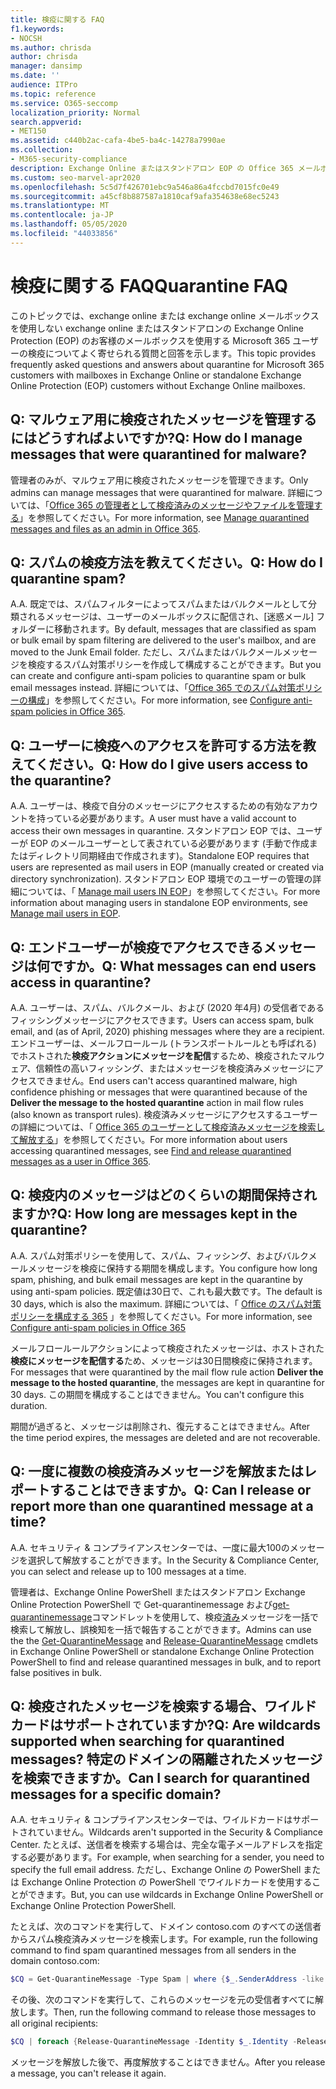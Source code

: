 ```yaml
---
title: 検疫に関する FAQ
f1.keywords:
- NOCSH
ms.author: chrisda
author: chrisda
manager: dansimp
ms.date: ''
audience: ITPro
ms.topic: reference
ms.service: O365-seccomp
localization_priority: Normal
search.appverid:
- MET150
ms.assetid: c440b2ac-cafa-4be5-ba4c-14278a7990ae
ms.collection:
- M365-security-compliance
description: Exchange Online またはスタンドアロン EOP の Office 365 メールボックスの検疫に関してよく寄せられる質問と、Exchange Online のメールボックスがない場合の回答。
ms.custom: seo-marvel-apr2020
ms.openlocfilehash: 5c5d7f426701ebc9a546a86a4fccbd7015fc0e49
ms.sourcegitcommit: a45cf8b887587a1810caf9afa354638e68ec5243
ms.translationtype: MT
ms.contentlocale: ja-JP
ms.lasthandoff: 05/05/2020
ms.locfileid: "44033856"
---
```

# <a name="quarantine-faq"></a><span data-ttu-id="77bbb-103">検疫に関する FAQ</span><span class="sxs-lookup"><span data-stu-id="77bbb-103">Quarantine FAQ</span></span>

<span data-ttu-id="77bbb-104">このトピックでは、exchange online または exchange online メールボックスを使用しない exchange online またはスタンドアロンの Exchange Online Protection (EOP) のお客様のメールボックスを使用する Microsoft 365 ユーザーの検疫についてよく寄せられる質問と回答を示します。</span><span class="sxs-lookup"><span data-stu-id="77bbb-104">This topic provides frequently asked questions and answers about quarantine for Microsoft 365 customers with mailboxes in Exchange Online or standalone Exchange Online Protection (EOP) customers without Exchange Online mailboxes.</span></span>

## <a name="q-how-do-i-manage-messages-that-were-quarantined-for-malware"></a><span data-ttu-id="77bbb-105">Q: マルウェア用に検疫されたメッセージを管理するにはどうすればよいですか?</span><span class="sxs-lookup"><span data-stu-id="77bbb-105">Q: How do I manage messages that were quarantined for malware?</span></span>

<span data-ttu-id="77bbb-106">管理者のみが、マルウェア用に検疫されたメッセージを管理できます。</span><span class="sxs-lookup"><span data-stu-id="77bbb-106">Only admins can manage messages that were quarantined for malware.</span></span> <span data-ttu-id="77bbb-107">詳細については、「[Office 365 の管理者として検疫済みのメッセージやファイルを管理する](manage-quarantined-messages-and-files.md)」を参照してください。</span><span class="sxs-lookup"><span data-stu-id="77bbb-107">For more information, see [Manage quarantined messages and files as an admin in Office 365](manage-quarantined-messages-and-files.md).</span></span>

## <a name="q-how-do-i-quarantine-spam"></a><span data-ttu-id="77bbb-108">Q: スパムの検疫方法を教えてください。</span><span class="sxs-lookup"><span data-stu-id="77bbb-108">Q: How do I quarantine spam?</span></span>

<span data-ttu-id="77bbb-109">A.</span><span class="sxs-lookup"><span data-stu-id="77bbb-109">A.</span></span> <span data-ttu-id="77bbb-110">既定では、スパムフィルターによってスパムまたはバルクメールとして分類されるメッセージは、ユーザーのメールボックスに配信され、[迷惑メール] フォルダーに移動されます。</span><span class="sxs-lookup"><span data-stu-id="77bbb-110">By default, messages that are classified as spam or bulk email by spam filtering are delivered to the user's mailbox, and are moved to the Junk Email folder.</span></span> <span data-ttu-id="77bbb-111">ただし、スパムまたはバルクメールメッセージを検疫するスパム対策ポリシーを作成して構成することができます。</span><span class="sxs-lookup"><span data-stu-id="77bbb-111">But you can create and configure anti-spam policies to quarantine spam or bulk email messages instead.</span></span> <span data-ttu-id="77bbb-112">詳細については、「[Office 365 でのスパム対策ポリシーの構成](configure-your-spam-filter-policies.md)」を参照してください。</span><span class="sxs-lookup"><span data-stu-id="77bbb-112">For more information, see [Configure anti-spam policies in Office 365](configure-your-spam-filter-policies.md).</span></span>

## <a name="q-how-do-i-give-users-access-to-the-quarantine"></a><span data-ttu-id="77bbb-113">Q: ユーザーに検疫へのアクセスを許可する方法を教えてください。</span><span class="sxs-lookup"><span data-stu-id="77bbb-113">Q: How do I give users access to the quarantine?</span></span>

<span data-ttu-id="77bbb-114">A.</span><span class="sxs-lookup"><span data-stu-id="77bbb-114">A.</span></span> <span data-ttu-id="77bbb-115">ユーザーは、検疫で自分のメッセージにアクセスするための有効なアカウントを持っている必要があります。</span><span class="sxs-lookup"><span data-stu-id="77bbb-115">A user must have a valid account to access their own messages in quarantine.</span></span> <span data-ttu-id="77bbb-116">スタンドアロン EOP では、ユーザーが EOP のメールユーザーとして表されている必要があります (手動で作成またはディレクトリ同期経由で作成されます)。</span><span class="sxs-lookup"><span data-stu-id="77bbb-116">Standalone EOP requires that users are represented as mail users in EOP (manually created or created via directory synchronization).</span></span> <span data-ttu-id="77bbb-117">スタンドアロン EOP 環境でのユーザーの管理の詳細については、「 [Manage mail users IN EOP](manage-mail-users-in-eop.md)」を参照してください。</span><span class="sxs-lookup"><span data-stu-id="77bbb-117">For more information about managing users in standalone EOP environments, see [Manage mail users in EOP](manage-mail-users-in-eop.md).</span></span>

## <a name="q-what-messages-can-end-users-access-in-quarantine"></a><span data-ttu-id="77bbb-118">Q: エンドユーザーが検疫でアクセスできるメッセージは何ですか。</span><span class="sxs-lookup"><span data-stu-id="77bbb-118">Q: What messages can end users access in quarantine?</span></span>

<span data-ttu-id="77bbb-119">A.</span><span class="sxs-lookup"><span data-stu-id="77bbb-119">A.</span></span> <span data-ttu-id="77bbb-120">ユーザーは、スパム、バルクメール、および (2020 年4月) の受信者であるフィッシングメッセージにアクセスできます。</span><span class="sxs-lookup"><span data-stu-id="77bbb-120">Users can access spam, bulk email, and (as of April, 2020) phishing messages where they are a recipient.</span></span> <span data-ttu-id="77bbb-121">エンドユーザーは、メールフロールール (トランスポートルールとも呼ばれる) でホストされた**検疫アクションにメッセージを配信**するため、検疫されたマルウェア、信頼性の高いフィッシング、またはメッセージを検疫済みメッセージにアクセスできません。</span><span class="sxs-lookup"><span data-stu-id="77bbb-121">End users can't access quarantined malware, high confidence phishing or messages that were quarantined because of the **Deliver the message to the hosted quarantine** action in mail flow rules (also known as transport rules).</span></span> <span data-ttu-id="77bbb-122">検疫済みメッセージにアクセスするユーザーの詳細については、「 [Office 365 のユーザーとして検疫済みメッセージを検索して解放する](find-and-release-quarantined-messages-as-a-user.md)」を参照してください。</span><span class="sxs-lookup"><span data-stu-id="77bbb-122">For more information about users accessing quarantined messages, see [Find and release quarantined messages as a user in Office 365](find-and-release-quarantined-messages-as-a-user.md).</span></span>

## <a name="q-how-long-are-messages-kept-in-the-quarantine"></a><span data-ttu-id="77bbb-123">Q: 検疫内のメッセージはどのくらいの期間保持されますか?</span><span class="sxs-lookup"><span data-stu-id="77bbb-123">Q: How long are messages kept in the quarantine?</span></span>

<span data-ttu-id="77bbb-124">A.</span><span class="sxs-lookup"><span data-stu-id="77bbb-124">A.</span></span> <span data-ttu-id="77bbb-125">スパム対策ポリシーを使用して、スパム、フィッシング、およびバルクメールメッセージを検疫に保持する期間を構成します。</span><span class="sxs-lookup"><span data-stu-id="77bbb-125">You configure how long spam, phishing, and bulk email messages are kept in the quarantine by using anti-spam policies.</span></span> <span data-ttu-id="77bbb-126">既定値は30日で、これも最大数です。</span><span class="sxs-lookup"><span data-stu-id="77bbb-126">The default is 30 days, which is also the maximum.</span></span> <span data-ttu-id="77bbb-127">詳細については、「 [Office のスパム対策ポリシーを構成する 365](configure-your-spam-filter-policies.md) 」を参照してください。</span><span class="sxs-lookup"><span data-stu-id="77bbb-127">For more information, see [Configure anti-spam policies in Office 365](configure-your-spam-filter-policies.md)</span></span>

<span data-ttu-id="77bbb-128">メールフロールールアクションによって検疫されたメッセージは、ホストされた**検疫にメッセージを配信する**ため、メッセージは30日間検疫に保持されます。</span><span class="sxs-lookup"><span data-stu-id="77bbb-128">For messages that were quarantined by the mail flow rule action **Deliver the message to the hosted quarantine**, the messages are kept in quarantine for 30 days.</span></span> <span data-ttu-id="77bbb-129">この期間を構成することはできません。</span><span class="sxs-lookup"><span data-stu-id="77bbb-129">You can't configure this duration.</span></span>

<span data-ttu-id="77bbb-130">期間が過ぎると、メッセージは削除され、復元することはできません。</span><span class="sxs-lookup"><span data-stu-id="77bbb-130">After the time period expires, the messages are deleted and are not recoverable.</span></span>

## <a name="q-can-i-release-or-report-more-than-one-quarantined-message-at-a-time"></a><span data-ttu-id="77bbb-131">Q: 一度に複数の検疫済みメッセージを解放またはレポートすることはできますか。</span><span class="sxs-lookup"><span data-stu-id="77bbb-131">Q: Can I release or report more than one quarantined message at a time?</span></span>

<span data-ttu-id="77bbb-132">A.</span><span class="sxs-lookup"><span data-stu-id="77bbb-132">A.</span></span> <span data-ttu-id="77bbb-133">セキュリティ & コンプライアンスセンターでは、一度に最大100のメッセージを選択して解放することができます。</span><span class="sxs-lookup"><span data-stu-id="77bbb-133">In the Security & Compliance Center, you can select and release up to 100 messages at a time.</span></span>

<span data-ttu-id="77bbb-134">管理者は、Exchange Online PowerShell またはスタンドアロン Exchange Online Protection PowerShell で Get-quarantinemessage および[get-quarantinemessage](https://docs.microsoft.com/powershell/module/exchange/antispam-antimalware/release-quarantinemessage)コマンドレットを使用して、検疫[済み](https://docs.microsoft.com/powershell/module/exchange/antispam-antimalware/get-quarantinemessage)メッセージを一括で検索して解放し、誤検知を一括で報告することができます。</span><span class="sxs-lookup"><span data-stu-id="77bbb-134">Admins can use the the [Get-QuarantineMessage](https://docs.microsoft.com/powershell/module/exchange/antispam-antimalware/get-quarantinemessage) and [Release-QuarantineMessage](https://docs.microsoft.com/powershell/module/exchange/antispam-antimalware/release-quarantinemessage) cmdlets in Exchange Online PowerShell or standalone Exchange Online Protection PowerShell to find and release quarantined messages in bulk, and to report false positives in bulk.</span></span>

## <a name="q-are-wildcards-supported-when-searching-for-quarantined-messages-can-i-search-for-quarantined-messages-for-a-specific-domain"></a><span data-ttu-id="77bbb-135">Q: 検疫されたメッセージを検索する場合、ワイルドカードはサポートされていますか?</span><span class="sxs-lookup"><span data-stu-id="77bbb-135">Q: Are wildcards supported when searching for quarantined messages?</span></span> <span data-ttu-id="77bbb-136">特定のドメインの隔離されたメッセージを検索できますか。</span><span class="sxs-lookup"><span data-stu-id="77bbb-136">Can I search for quarantined messages for a specific domain?</span></span>

<span data-ttu-id="77bbb-137">A.</span><span class="sxs-lookup"><span data-stu-id="77bbb-137">A.</span></span> <span data-ttu-id="77bbb-138">セキュリティ & コンプライアンスセンターでは、ワイルドカードはサポートされていません。</span><span class="sxs-lookup"><span data-stu-id="77bbb-138">Wildcards aren't supported in the Security & Compliance Center.</span></span> <span data-ttu-id="77bbb-139">たとえば、送信者を検索する場合は、完全な電子メールアドレスを指定する必要があります。</span><span class="sxs-lookup"><span data-stu-id="77bbb-139">For example, when searching for a sender, you need to specify the full email address.</span></span> <span data-ttu-id="77bbb-140">ただし、Exchange Online の PowerShell または Exchange Online Protection の PowerShell でワイルドカードを使用することができます。</span><span class="sxs-lookup"><span data-stu-id="77bbb-140">But, you can use wildcards in Exchange Online PowerShell or Exchange Online Protection PowerShell.</span></span>

<span data-ttu-id="77bbb-141">たとえば、次のコマンドを実行して、ドメイン contoso.com のすべての送信者からスパム検疫済みメッセージを検索します。</span><span class="sxs-lookup"><span data-stu-id="77bbb-141">For example, run the following command to find spam quarantined messages from all senders in the domain contoso.com:</span></span>

```powershell
$CQ = Get-QuarantineMessage -Type Spam | where {$_.SenderAddress -like "*@contoso.com"}
```

<span data-ttu-id="77bbb-142">その後、次のコマンドを実行して、これらのメッセージを元の受信者すべてに解放します。</span><span class="sxs-lookup"><span data-stu-id="77bbb-142">Then, run the following command to release those messages to all original recipients:</span></span>

```powershell
$CQ | foreach {Release-QuarantineMessage -Identity $_.Identity -ReleaseToAll}
```

<span data-ttu-id="77bbb-143">メッセージを解放した後で、再度解放することはできません。</span><span class="sxs-lookup"><span data-stu-id="77bbb-143">After you release a message, you can't release it again.</span></span>
